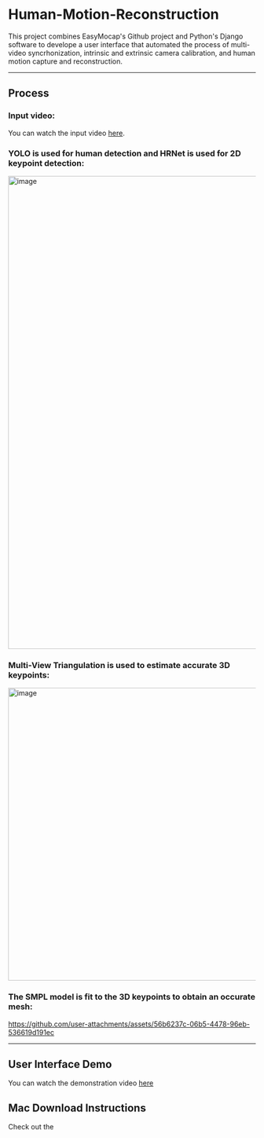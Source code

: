 # Human-Motion-Reconstruction
 
This project combines EasyMocap's Github project and Python's Django software to develope a user interface that automated the process of multi-video syncrhonization, intrinsic and extrinsic camera calibration, and human motion capture and reconstruction.

---

## Process

### Input video:
You can watch the input video [here](https://drive.google.com/file/d/1BlU6zdOJ7lNy20Ruh_X7Za1-ZKFPQ0yO/view?usp=share_link).

### YOLO is used for human detection and HRNet is used for 2D keypoint detection:
<img width="963" alt="image" src="https://github.com/user-attachments/assets/b1a9cd3d-a0a5-434b-8d84-65b3c642bc3a">

### Multi-View Triangulation is used to estimate accurate 3D keypoints:
<img width="596" alt="image" src="https://github.com/user-attachments/assets/a1a8de37-5375-44c6-a177-cdc9de37e235">

### The SMPL model is fit to the 3D keypoints to obtain an occurate mesh:
https://github.com/user-attachments/assets/56b6237c-06b5-4478-96eb-536619d191ec

---

## User Interface Demo
You can watch the demonstration video [here](https://drive.google.com/file/d/1JuEAjWC3q3YsPGRmCS7iILVEPUxV6TDV/view?usp=share_link)

## Mac Download Instructions
Check out the 
